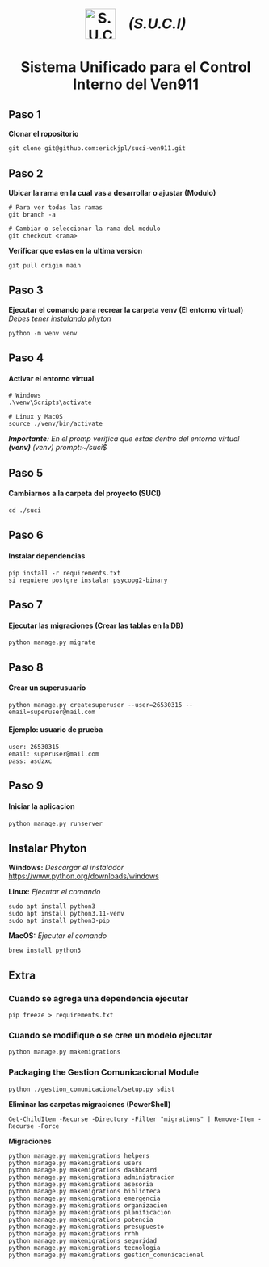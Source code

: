 <h1 align="center" style="display: flex; align-items: center; justify-content: center; gap: 25px;">
  <img src="./suci/templates/static/img/logo.png" width="60" alt="S.U.C.I Logo">
  <i>(S.U.C.I)</i>
</h1>

<h1 align="center" style="margin-bottom: 0;">Sistema Unificado para el Control</h1>
<h1 align="center" style="margin-top: 0;">Interno del Ven911</h1>

## Paso 1

**Clonar el ropositorio**

```
git clone git@github.com:erickjpl/suci-ven911.git
```

## Paso 2

**Ubicar la rama en la cual vas a desarrollar o ajustar (Modulo)**

```
# Para ver todas las ramas
git branch -a

# Cambiar o seleccionar la rama del modulo
git checkout <rama>
```

**Verificar que estas en la ultima version**

```
git pull origin main
```

## Paso 3

**Ejecutar el comando para recrear la carpeta venv (El entorno virtual)**
_Debes tener [instalando phyton](#instalando-phyton)_

```
python -m venv venv
```

## Paso 4

#### Activar el entorno virtual

```
# Windows
.\venv\Scripts\activate

# Linux y MacOS
source ./venv/bin/activate
```

_**Importante:** En el promp verifica que estas dentro del entorno virtual **(venv)**_
_(venv) prompt:~/suci$_

## Paso 5

#### Cambiarnos a la carpeta del proyecto (SUCI)

```
cd ./suci
```

## Paso 6

#### Instalar dependencias

```
pip install -r requirements.txt
si requiere postgre instalar psycopg2-binary
```

## Paso 7

#### Ejecutar las migraciones (Crear las tablas en la DB)

```
python manage.py migrate
```

## Paso 8

#### Crear un superusuario

```
python manage.py createsuperuser --user=26530315 --email=superuser@mail.com
```

#### Ejemplo: usuario de prueba

```
user: 26530315
email: superuser@mail.com
pass: asdzxc
```

## Paso 9

#### Iniciar la aplicacion

```
python manage.py runserver
```

## Instalar Phyton

**Windows:** _Descargar el instalador_
https://www.python.org/downloads/windows

**Linux:** _Ejecutar el comando_

```
sudo apt install python3
sudo apt install python3.11-venv
sudo apt install python3-pip
```

**MacOS:** _Ejecutar el comando_

```
brew install python3
```

## Extra

### Cuando se agrega una dependencia ejecutar

```
pip freeze > requirements.txt
```

### Cuando se modifique o se cree un modelo ejecutar

```
python manage.py makemigrations
```

### Packaging the Gestion Comunicacional Module

```
python ./gestion_comunicacional/setup.py sdist
```

**Eliminar las carpetas migraciones (PowerShell)**

```
Get-ChildItem -Recurse -Directory -Filter "migrations" | Remove-Item -Recurse -Force
```

**Migraciones**

```
python manage.py makemigrations helpers
python manage.py makemigrations users
python manage.py makemigrations dashboard
python manage.py makemigrations administracion
python manage.py makemigrations asesoria
python manage.py makemigrations biblioteca
python manage.py makemigrations emergencia
python manage.py makemigrations organizacion
python manage.py makemigrations planificacion
python manage.py makemigrations potencia
python manage.py makemigrations presupuesto
python manage.py makemigrations rrhh
python manage.py makemigrations seguridad
python manage.py makemigrations tecnologia
python manage.py makemigrations gestion_comunicacional
```

